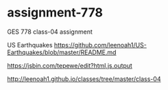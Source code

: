 # assignment-778

GES 778 class-04 assignment

US Earthquakes
https://github.com/leenoah1/US-Earthquakes/blob/master/README.md

https://jsbin.com/tepewe/edit?html,js,output

http://leenoah1.github.io/classes/tree/master/class-04
